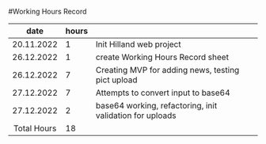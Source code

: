 #Working Hours Record

|date | hours |  |
|:--:|:--|:----|
|20.11.2022|1| Init Hilland web project|
|26.12.2022|1| create Working Hours Record sheet|
|26.12.2022|7| Creating MVP for adding news, testing pict upload|
|27.12.2022|7| Attempts to convert input to base64|
|27.12.2022|2| base64 working, refactoring, init validation for uploads|
|Total Hours|18|
